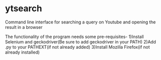 # ytsearch

Command line interface for searching a query on Youtube and opening the result in a browser

The functionality of the program needs some pre-requisites-
1)Install Selenium and geckodriver(Be sure to add geckodriver in your PATH)
2)Add .py to your PATHEXT(if not already added)
3)Install Mozilla Firefox(if not already installed)
